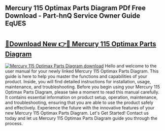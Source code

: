 ## Mercury 115 Optimax Parts Diagram PDf Free Download - Part-hnQ Service Owner Guide EqUES

# <h2><a href="http://dfmo7k.blite.top/?on=Mercury+115+Optimax+Parts+Diagram">🔗Download New 👉🔴 Mercury 115 Optimax Parts Diagram</a></h2>

[![Mercury 115 Optimax Parts Diagram download](https://i.imgur.com/lujVjoI.png)](http://dfmo7k.blite.top/?on=Mercury+115+Optimax+Parts+Diagram)
Hello and welcome to the user manual for your newly linked Mercury 115 Optimax Parts Diagram. This guide is here to help you master the functions and capabilities of your product. Inside, you will find detailed instructions for installation, usage, maintenance, and troubleshooting. Before you begin using your Mercury 115 Optimax Parts Diagram, please take a moment to read this manual carefully. It contains essential information on product setup, operation, maintenance, and troubleshooting, ensuring that you are able to use the product safely and effectively. Experience the future with the innovative features of your new Mercury 115 Optimax Parts Diagram. Let's Get Started! Contact us today and let us Mercury 115 Optimax Parts Diagram guide you through the process.
